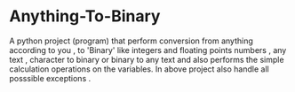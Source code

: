 # Anything-To-Binary
A python project (program) that perform conversion from anything according to you  , to 'Binary' like integers and floating points numbers , any text ,  character to binary or binary to any text and also performs the simple calculation operations on the variables. In above project also handle all posssible exceptions .

